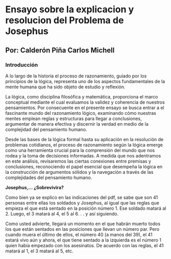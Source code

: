 # Ensayo sobre la explicacion y resolucion del Problema de Josephus

## Por: Calderón Piña Carlos Michell

### Introducción

A lo largo de la historia el proceso de razonamiento, guiado por los principios de la lógica, representa uno de los aspectos fundamentales de la mente humana que ha sido objeto de estudio y reflexión.

La lógica, como disciplina filosófica y matemática, proporciona el marco conceptual mediante el cual evaluamos la validez y coherencia de nuestros pensamientos. Por consecuente en el presente ensayo se busca entrar a el fascinante mundo del razonamiento lógico, examinando cómo nuestras mentes emplean reglas y estructuras para llegar a conclusiones, argumentar de manera efectiva y discernir la verdad en medio de la complejidad del pensamiento humano.

Desde las bases de la lógica formal hasta su aplicación en la resolución de problemas cotidianos, el proceso de razonamiento según la lógica emerge como una herramienta crucial para la comprensión del mundo que nos rodea y la toma de decisiones informadas. A medida que nos adentramos en este análisis, revisaremos las ciertas conexiones entre premisas y conclusiones, reconociendo el papel esencial que desempeña la lógica en la construcción de argumentos sólidos y la navegación a través de las complejidades del pensamiento humano.

__Josephus,... ¿Sobrevivira?__

Como bien ya se explico en las indicaciones del pdf, se sabe que son 41 personas entre ellas los soldados y Josephus, al igual que las reglas que empieza el que está sentado en la posición número 1. Ese soldado matará al 2. Luego, el 3 matará al 4, el 5 al 6. . . y así siguiendo.

Como usted advierte, llegará un momento en el que habrán muerto todos los que están sentados en las posiciones que llevan un número par. Pero cuando muera el último de ellos, el número 40 (a manos del 39), el 41 estará vivo aún y ahora, el que tiene sentado a la izquierda es el número 1 quien había empezado con los asesinatos. De acuerdo con las reglas, el 41 matará al 1, el 3 matará al 5, etc.

